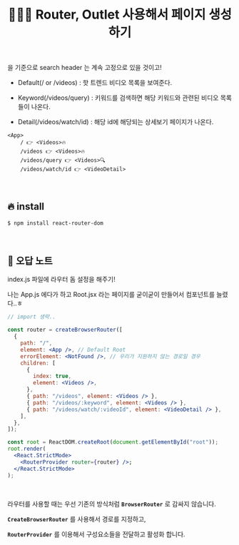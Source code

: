 # <div align="center">👩🏻‍💻 Router, Outlet 사용해서 페이지 생성하기</div>

<br>

<APP> 을 기준으로 search header 는 계속 고정으로 있을 것이고!

- Default(/ or /videos) : 핫 트렌드 비디오 목록을 보여준다.

- Keyword(/videos/query) : 키워드를 검색하면 해당 키워드와 관련된 비디오 목록들이 나온다.

- Detail(/videos/watch/id) : 해당 id에 해당되는 상세보기 페이지가 나온다.

```
<App>
	/ 👉 <Videos>🔥
	/videos 👉 <Videos>🔥
	/videos/query 👉 <Videos>🔍
	/videos/watch/id 👉 <VideoDetail>
```

<br>

## 🔥 install

```bash
$ npm install react-router-dom
```

<br>

## 📝 오답 노트

index.js 파일에 라우터 돔 설정을 해주기!

나는 App.js 에다가 하고 Root.jsx 라는 페이지를 굳이굳이 만들어서 컴포넌트를 늘렸다..ㅎ

```jsx
// import 생략..

const router = createBrowserRouter([
  {
    path: "/",
    element: <App />, // Default Root
    errorElement: <NotFound />, // 우리가 지원하지 않는 경로일 경우
    children: [
      {
        index: true,
        element: <Videos />,
      },
      { path: "/videos", element: <Videos /> },
      { path: "/videos/:keyword", element: <Videos /> },
      { path: "/videos/watch/:videoId", element: <VideoDetail /> },
    ],
  },
]);

const root = ReactDOM.createRoot(document.getElementById("root"));
root.render(
  <React.StrictMode>
    <RouterProvider router={router} />;
  </React.StrictMode>
);
```

<br>

라우터를 사용할 때는 우선 기존의 방식처럼 **`BrowserRouter`** 로 감싸지 않습니다.

**`CreateBrowserRouter`** 를 사용해서 경로를 지정하고,

**`RouterProvider`** 를 이용해서 구성요소들을 전달하고 활성화 합니다.
